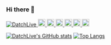 ### Hi there 👋
<p align="left"> 
  <a href="https://github.com/DatchLive/DatchLive/">
    <img src="https://komarev.com/ghpvc/?username=DatchLive" alt="DatchLive" />
  </a>
  <a href="http://twitter.com/datchlive">
    <img height="20" src="https://img.shields.io/twitter/follow/datchlive?label=Twitter&logo=twitter&style=flat" />
  </a>
  <a href="https://github.com/DatchLive">
    <img height="20" src="https://img.shields.io/github/followers/DatchLive?label=follow&logo=github&style=flat" />
  </a>
  <a href="https://www.youtube.com/channel/UCpSSbqN186d_mI2FOAlhgTw">
    <img height="20" src="https://img.shields.io/youtube/channel/views/UCpSSbqN186d_mI2FOAlhgTw?logo=YouTube&logoColor=red&style=plastic" />
  </a>
   <a href="https://zenn.dev/datchlive">
    <img height="20" src="https://zenn.badge.nikaera.com/s/datchlive/likes" />
  </a>
  <a href="https://zenn.dev/datchlive">
    <img height="20" src="https://zenn.badge.nikaera.com/s/datchlive/followers" />
  </a>
  <a href="https://zenn.dev/datchlive">
    <img height="20" src="https://zenn.badge.nikaera.com/s/datchlive/articles" />
  </a>
</p>

[![DatchLive's GitHub stats](https://github-readme-stats.vercel.app/api?username=DatchLive&show_icons=true&count_private=true&hide_title=true&hide=issues&line_height=24&bg_color=22272E&text_color=909DAB&hide_border=true)](https://github.com/DatchLive/github-readme-stats)
[![Top Langs](https://github-readme-stats.vercel.app/api/top-langs/?username=DatchLive&layout=compact&hide_title=true&langs_count=6&bg_color=22272E&text_color=909DAB&hide_border=true)](https://github.com/DatchLive/github-readme-stats)




<!--
**DatchLive/DatchLive** is a ✨ _special_ ✨ repository because its `README.md` (this file) appears on your GitHub profile.

Here are some ideas to get you started:

- 🔭 I’m currently working on ...
- 🌱 I’m currently learning ...
- 👯 I’m looking to collaborate on ...
- 🤔 I’m looking for help with ...
- 💬 Ask me about ...
- 📫 How to reach me: ...
- 😄 Pronouns: ...
- ⚡ Fun fact: ...
-->
